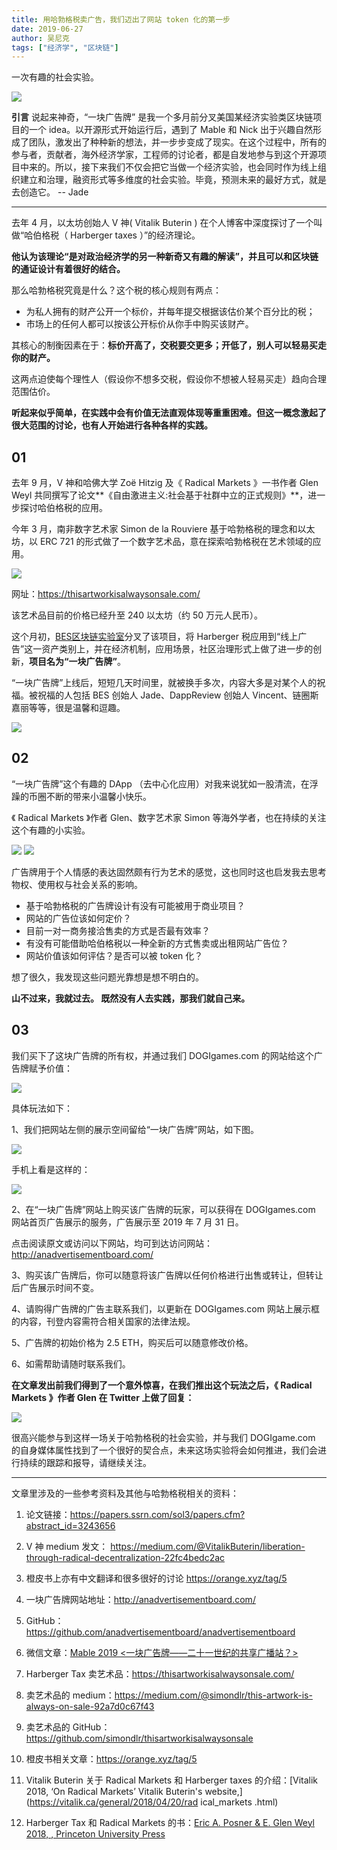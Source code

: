 ```yaml
---
title: 用哈勃格税卖广告，我们迈出了网站 token 化的第一步
date: 2019-06-27
author: 吴尼克
tags: ["经济学", "区块链"]
---
```


一次有趣的社会实验。

<!--more-->

![](https://cosmosrepair-1257028016.cos.ap-beijing.myqcloud.com/2019-06-27-1821561608486_.pic_hd.jpg)

**引言**  说起来神奇，“一块广告牌” 是我一个多月前分叉美国某经济实验类区块链项目的一个 idea。以开源形式开始运行后，遇到了 Mable 和 Nick 出于兴趣自然形成了团队，激发出了种种新的想法，并一步步变成了现实。在这个过程中，所有的参与者，贡献者，海外经济学家，工程师的讨论者，都是自发地参与到这个开源项目中来的。所以，接下来我们不仅会把它当做一个经济实验，也会同时作为线上组织建立和治理，融资形式等多维度的社会实验。毕竟，预测未来的最好方式，就是去创造它。 --  Jade

- - - - - 

去年 4 月，以太坊创始人 V 神( Vitalik Buterin ) 在个人博客中深度探讨了一个叫做“哈伯格税（ Harberger taxes ）”的经济理论。

**他认为该理论“是对政治经济学的另一种新奇又有趣的解读”，并且可以和区块链的通证设计有着很好的结合。**

那么哈勃格税究竟是什么？这个税的核心规则有两点：
- 为私人拥有的财产公开一个标价，并每年提交根据该估价某个百分比的税；
- 市场上的任何人都可以按该公开标价从你手中购买该财产。

其核心的制衡因素在于：**标价开高了，交税要交更多；开低了，别人可以轻易买走你的财产。**

这两点迫使每个理性人（假设你不想多交税，假设你不想被人轻易买走）趋向合理范围估价。

**听起来似乎简单，在实践中会有价值无法直观体现等重重困难。但这一概念激起了很大范围的讨论，也有人开始进行各种各样的实践。**

## 01 

去年 9 月，V 神和哈佛大学 Zoë Hitzig 及《 Radical Markets 》一书作者 Glen Weyl 共同撰写了论文**《自由激进主义:社会基于社群中立的正式规则》**，进一步探讨哈伯格税的应用。

今年 3 月，南非数字艺术家 Simon de la Rouviere 基于哈勃格税的理念和以太坊，以 ERC 721 的形式做了一个数字艺术品，意在探索哈勃格税在艺术领域的应用。

![](https://cosmosrepair-1257028016.cos.ap-beijing.myqcloud.com/2019-06-27-640%20-%202019-06-27T135307.905.jpeg)

网址：<https://thisartworkisalwaysonsale.com/>

该艺术品目前的价格已经升至 240 以太坊（约 50 万元人民币）。

这个月初，[BES区块链实验室](http://beslab.xyz)分叉了该项目，将 Harberger 税应用到“线上广告”这一资产类别上，并在经济机制，应用场景，社区治理形式上做了进一步的创新，**项目名为“一块广告牌”**。

“一块广告牌”上线后，短短几天时间里，就被换手多次，内容大多是对某个人的祝福。被祝福的人包括 BES 创始人 Jade、DappReview 创始人 Vincent、链圈斯嘉丽等等，很是温馨和逗趣。

![](https://cosmosrepair-1257028016.cos.ap-beijing.myqcloud.com/2019-06-27-640%20-%202019-06-27T135434.618.jpeg)
 
## 02 

“一块广告牌”这个有趣的 DApp （去中心化应用）对我来说犹如一股清流，在浮躁的币圈不断的带来小温馨小快乐。

《 Radical Markets 》作者 Glen、数字艺术家 Simon 等海外学者，也在持续的关注这个有趣的小实验。

![](https://cosmosrepair-1257028016.cos.ap-beijing.myqcloud.com/2019-06-27-640%20-%202019-06-27T135531.521.jpeg)
![](https://cosmosrepair-1257028016.cos.ap-beijing.myqcloud.com/2019-06-27-0%20-3-.jpeg)

广告牌用于个人情感的表达固然颇有行为艺术的感觉，这也同时这也启发我去思考物权、使用权与社会关系的影响。
- 基于哈勃格税的广告牌设计有没有可能被用于商业项目？
- 网站的广告位该如何定价？
- 目前一对一商务接洽售卖的方式是否最有效率？
- 有没有可能借助哈伯格税以一种全新的方式售卖或出租网站广告位？
- 网站价值该如何评估？是否可以被 token 化？

想了很久，我发现这些问题光靠想是想不明白的。

**山不过来，我就过去。
既然没有人去实践，那我们就自己来。**

## 03 

我们买下了这块广告牌的所有权，并通过我们 DOGIgames.com 的网站给这个广告牌赋予价值：

![](https://cosmosrepair-1257028016.cos.ap-beijing.myqcloud.com/2019-06-27-0%20-4-.jpeg)

具体玩法如下：

1、我们把网站左侧的展示空间留给“一块广告牌”网站，如下图。

![](https://cosmosrepair-1257028016.cos.ap-beijing.myqcloud.com/2019-06-27-640%20-%202019-06-27T135739.009.jpeg) 

手机上看是这样的：

![](https://cosmosrepair-1257028016.cos.ap-beijing.myqcloud.com/2019-06-27-640%20-%202019-06-27T135755.715.jpeg) 

2、在“一块广告牌”网站上购买该广告牌的玩家，可以获得在 DOGIgames.com 网站首页广告展示的服务，广告展示至 2019 年 7 月 31 日。

点击阅读原文或访问以下网站，均可到达访问网站：<http://anadvertisementboard.com/>

3、购买该广告牌后，你可以随意将该广告牌以任何价格进行出售或转让，但转让后广告展示时间不变。

4、请购得广告牌的广告主联系我们，以更新在 DOGIgames.com 网站上展示框的内容，刊登内容需符合相关国家的法律法规。

5、广告牌的初始价格为 2.5 ETH，购买后可以随意修改价格。

6、如需帮助请随时联系我们。

**在文章发出前我们得到了一个意外惊喜，在我们推出这个玩法之后，《 Radical Markets 》作者 Glen 在 Twitter 上做了回复：**

![](https://cosmosrepair-1257028016.cos.ap-beijing.myqcloud.com/2019-06-27-0%20-2-.jpeg)

很高兴能参与到这样一场关于哈勃格税的社会实验，并与我们 DOGIgame.com 的自身媒体属性找到了一个很好的契合点，未来这场实验将会如何推进，我们会进行持续的跟踪和报导，请继续关注。

- - - - - 

文章里涉及的一些参考资料及其他与哈勃格税相关的资料：

1. 论文链接：<https://papers.ssrn.com/sol3/papers.cfm?abstract_id=3243656>

2. V 神 medium 发文： <https://medium.com/@VitalikButerin/liberation-through-radical-decentralization-22fc4bedc2ac>

3. 橙皮书上亦有中文翻译和很多很好的讨论 <https://orange.xyz/tag/5>

4. 一块广告牌网站地址：<http://anadvertisementboard.com/>

5. GitHub：<https://github.com/anadvertisementboard/anadvertisementboard>

6. 微信文章：[Mable 2019 <一块广告牌——二十一世纪的共享广播站？>](https://mp.weixin.qq.com/s/NCjncWZAMEn-lljXKRMM6w)

7. Harberger Tax 卖艺术品：<https://thisartworkisalwaysonsale.com/>

8. 卖艺术品的 medium：<https://medium.com/@simondlr/this-artwork-is-always-on-sale-92a7d0c67f43>

9. 卖艺术品的 GitHub：<https://github.com/simondlr/thisartworkisalwaysonsale>

10. 橙皮书相关文章：<https://orange.xyz/tag/5>

11. Vitalik Buterin 关于 Radical Markets 和 Harberger taxes 的介绍：[Vitalik  2018, ‘On Radical Markets’  Vitalik Buterin's website,](https://vitalik.ca/general/2018/04/20/rad ical_markets .html)

12. Harberger Tax 和 Radical Markets 的书：[Eric A. Posner & E. Glen Weyl 2018, <Radical Markets: Uprooting Capitalism and Democracy for a Just Society>, Princeton University Press](https://www.amazon.com/Radical-Markets-Uprooting-Capitalism-Democracy/dp/0691177503)